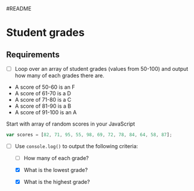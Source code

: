 #README

# Student grades


## Requirements

- [ ] Loop over an array of student grades (values from 50-100) and output how many of each grades there are.

* A score of 50-60 is an F
* A score of 61-70 is a D
* A score of 71-80 is a C
* A score of 81-90 is a B
* A score of 91-100 is an A

Start with array of random scores in your JavaScript

```js
var scores = [82, 71, 95, 55, 98, 69, 72, 78, 84, 64, 58, 87];
```

- [ ] Use `console.log()` to output the following criteria:
	- [ ] How many of each grade?
	- [X] What is the lowest grade?
	- [X] What is the highest grade?


